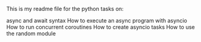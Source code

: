 This is my readme file for the python tasks on: 

async and await syntax
How to execute an async program with asyncio
How to run concurrent coroutines
How to create asyncio tasks
How to use the random module
